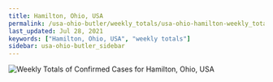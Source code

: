 ```yaml
---
title: Hamilton, Ohio, USA
permalink: /usa-ohio-butler/weekly_totals/usa-ohio-hamilton-weekly_totals.html
last_updated: Jul 28, 2021
keywords: ["Hamilton, Ohio, USA", "weekly totals"]
sidebar: usa-ohio-butler_sidebar
---
```


![Weekly Totals of Confirmed Cases for Hamilton, Ohio, USA](/covid_tracker/images/graphs/usa-ohio-hamilton-weekly_totals_graph.png)

